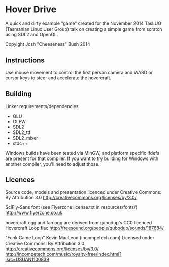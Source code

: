 # Hover Drive
A quick and dirty example "game" created for the November 2014 TasLUG (Tasmanian Linux User Group) talk on creating a simple game from scratch using SDL2 and OpenGL.

Copyight Josh "Cheeseness" Bush 2014


## Instructions
Use mouse movement to control the first person camera and WASD or cursor keys to steer and accelerate the hovercraft.


## Building
Linker requirements/dependencies
* GLU
* GLEW
* SDL2
* SDL2_ttf
* SDL2_mixer
* stdc++

Windows builds have been tested via MinGW, and platform specific ifdefs are present for that compiler. If you want to try building for Windows with another compiler, you'll need to adjust those.


## Licences
Source code, models and presentation licenced under Creative Commons: By Attribution 3.0
http://creativecommons.org/licenses/by/3.0/

SciFly-Sans font (see Flyerzone license.txt in resources/fonts/)
http://www.flyerzone.co.uk

hovercraft.ogg and fan.ogg are derived from qubodup's CC0 licenced Hovercraft Loop.flac
http://freesound.org/people/qubodup/sounds/187684/

"Funk Game Loop" Kevin MacLeod (incompetech.com)
Licensed under Creative Commons: By Attribution 3.0
http://creativecommons.org/licenses/by/3.0/
http://incompetech.com/music/royalty-free/index.html?isrc=USUAN1100839
